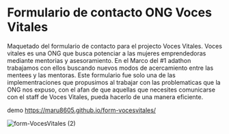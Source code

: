 # Formulario de contacto ONG Voces Vitales

Maquetado del  formulario de contacto para el projecto Voces Vitales.
Voces vitales es una ONG que busca potenciar a las mujeres emprendedoras mediante mentorias y asesoramiento.
En el Marco del #1 adathon trabajamos con ellos buscando nuevos modos de acercamiento entre las mentees y las mentoras.
Este formulario fue solo una de las implementraciones que propusimos al trabajar con las problematicas que la ONG nos expuso, con el afan de que
aquellas que necesites comunicarse con el staff de Voces Vitales, pueda hacerlo de una manera eficiente.

demo https://maru8605.github.io/form-vocesvitales/

![form-VocesVitales (2)](https://user-images.githubusercontent.com/55419544/125125069-79b9bd80-e0cf-11eb-9d68-1465ce3f1677.png)


